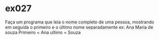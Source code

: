 # ex027
Faça um programa que leia o nome completo de uma pessoa, mostrando em seguida o primeiro e o último nome separadamente ex: Ana Maria de souza Primeiro = Ana ultimo = Souza

